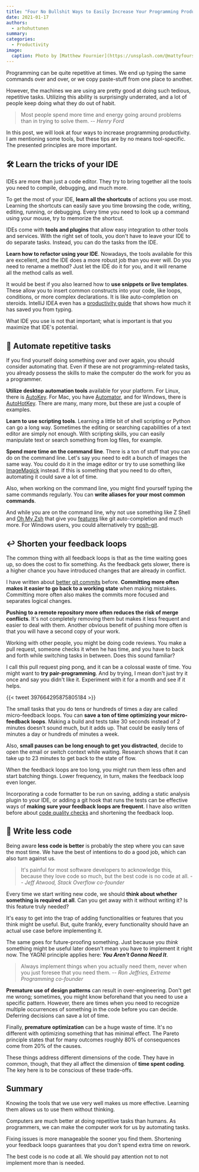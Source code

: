 ```yaml
---
title: "Four No Bullshit Ways to Easily Increase Your Programming Productivity"
date: 2021-01-17
authors:
  - arhohuttunen
summary: 
categories:
  - Productivity
image:
  caption: Photo by [Matthew Fournier](https://unsplash.com/@mattyfours) on Unsplash
---
```


Programming can be quite repetitive at times. We end up typing the same commands over and over, or we copy paste-stuff from one place to another.

However, the machines we are using are pretty good at doing such tedious, repetitive tasks. Utilizing this ability is surprisingly underrated, and a lot of people keep doing what they do out of habit.

> Most people spend more time and energy going around problems than in trying to solve them.
> -- <cite>Henry Ford</cite>

In this post, we will look at four ways to increase programming productivity. I am mentioning some tools, but these tips are by no means tool-specific. The presented principles are more important. 

## :hammer_and_wrench: Learn the tricks of your IDE

IDEs are more than just a code editor. They try to bring together all the tools you need to compile, debugging, and much more. 

To get the most of your IDE, **learn all the shortcuts** of actions you use most. Learning the shortcuts can easily save you time browsing the code, writing, editing, running, or debugging. Every time you need to look up a command using your mouse, try to memorize the shortcut.

IDEs come with **tools and plugins** that allow easy integration to other tools and services. With the right set of tools, you don't have to leave your IDE to do separate tasks. Instead, you can do the tasks from the IDE.

**Learn how to refactor using your IDE**. Nowadays, the tools available for this are excellent, and the IDE does a more robust job than you ever will. Do you need to rename a method? Just let the IDE do it for you, and it will rename all the method calls as well. 

It would be best if you also learned how to **use snippets or live templates**. These allow you to insert common constructs into your code, like loops, conditions, or more complex declarations. It is like auto-completion on steroids. IntelliJ IDEA even has a [productivity guide](https://www.jetbrains.com/help/idea/productivity-guide.html) that shows how much it has saved you from typing.

What IDE you use is not that important; what is important is that you maximize that IDE's potential.  

## :mechanical_arm: Automate repetitive tasks

If you find yourself doing something over and over again, you should consider automating that. Even if these are not programming-related tasks, you already possess the skills to make the computer do the work for you as a programmer.

**Utilize desktop automation tools** available for your platform. For Linux, there is [AutoKey](https://github.com/autokey/autokey). For Mac, you have [Automator](https://support.apple.com/en-gb/guide/automator/welcome/mac), and for Windows, there is [AutoHotKey](https://www.autohotkey.com/). There are many, many more, but these are just a couple of examples.

**Learn to use scripting tools**. Learning a little bit of shell scripting or Python can go a long way. Sometimes the editing or searching capabilities of a text editor are simply not enough. With scripting skills, you can easily manipulate text or search something from log files, for example.

**Spend more time on the command line**. There is a ton of stuff that you can do on the command line. Let's say you need to edit a bunch of images the same way. You could do it in the image editor or try to use something like [ImageMagick](https://imagemagick.org/) instead. If this is something that you need to do often, automating it could save a lot of time.

Also, when working on the command line, you might find yourself typing the same commands regularly. You can **write aliases for your most common commands**.

And while you are on the command line, why not use something like Z Shell and [Oh My Zsh](https://github.com/ohmyzsh/ohmyzsh) that give you [features](https://github.com/hmml/awesome-zsh) like git auto-completion and much more. For Windows users, you could alternatively try [posh-git](https://github.com/dahlbyk/posh-git).

## :leftwards_arrow_with_hook: Shorten your feedback loops

The common thing with all feedback loops is that as the time waiting goes up, so does the cost to fix something. As the feedback gets slower, there is a higher chance you have introduced changes that are already in conflict.

I have written about [better git commits](/make-better-git-commits) before. **Committing more often makes it easier to go back to a working state** when making mistakes. Committing more often also makes the commits more focused and separates logical changes. 

**Pushing to a remote repository more often reduces the risk of merge conflicts**. It's not completely removing them but makes it less frequent and easier to deal with them. Another obvious benefit of pushing more often is that you will have a second copy of your work.

Working with other people, you might be doing code reviews. You make a pull request, someone checks it when he has time, and you have to back and forth while switching tasks in between. Does this sound familiar?  

I call this pull request ping pong, and it can be a colossal waste of time. You might want to **try pair-programming**. And by trying, I mean don't just try it once and say you didn't like it. Experiment with it for a month and see if it helps.

{{< tweet 397664295875805184 >}}

The small tasks that you do tens or hundreds of times a day are called micro-feedback loops. You can **save a ton of time optimizing your micro-feedback loops**. Making a build and tests take 30 seconds instead of 2 minutes doesn't sound much, but it adds up. That could be easily tens of minutes a day or hundreds of minutes a week. 

Also, **small pauses can be long enough to get you distracted**, decide to open the email or switch context while waiting. Research shows that it can take up to 23 minutes to get back to the state of flow.

When the feedback loops are too long, you might run them less often and start batching things. Lower frequency, in turn, makes the feedback loop even longer.

Incorporating a code formatter to be run on saving, adding a static analysis plugin to your IDE, or adding a git hook that runs the tests can be effective ways of **making sure your feedback loops are frequent**. I have also written before about [code quality checks](/code-quality-checks) and shortening the feedback loop.

## :stop_sign: Write less code

Being aware **less code is better** is probably the step where you can save the most time. We have the best of intentions to do a good job, which can also turn against us.

> It's painful for most software developers to acknowledge this, because they love code so much, but the best code is no code at all.
> -- <cite>Jeff Atwood, Stack Overflow co-founder</cite>

Every time we start writing new code, we should **think about whether something is required at all**. Can you get away with it without writing it? Is this feature truly needed?

It's easy to get into the trap of adding functionalities or features that you think might be useful. But, quite frankly, every functionality should have an actual use case before implementing it. 

The same goes for future-proofing something. Just because you _think_ something might be useful later doesn't mean you have to implement it right now. The YAGNI principle applies here: _**You Aren't Gonna Need It**_.

> Always implement things when you actually need them, never when you just foresee that you need them.
> -- <cite>Ron Jeffries, Extreme Programming co-founder</cite>

**Premature use of design patterns** can result in over-engineering. Don't get me wrong; sometimes, you might know beforehand that you need to use a specific pattern. However, there are times when you need to recognize multiple occurrences of something in the code before you can decide. Deferring decisions can save a lot of time. 

Finally, **premature optimization** can be a huge waste of time. It's no different with optimizing something that has minimal effect. The Pareto principle states that for many outcomes roughly 80% of consequences come from 20% of the causes.

These things address different dimensions of the code. They have in common, though, that they all affect the dimension of **time spent coding**. The key here is to be conscious of these trade-offs.

## Summary

Knowing the tools that we use very well makes us more effective. Learning them allows us to use them without thinking. 

Computers are much better at doing repetitive tasks than humans. As programmers, we can make the computer work for us by automating tasks.

Fixing issues is more manageable the sooner you find them. Shortening your feedback loops guarantees that you don't spend extra time on rework.

The best code is no code at all. We should pay attention not to not implement more than is needed.
